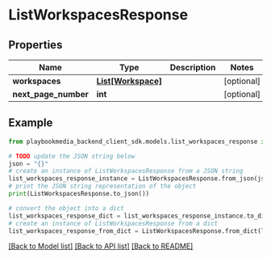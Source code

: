 # ListWorkspacesResponse


## Properties

Name | Type | Description | Notes
------------ | ------------- | ------------- | -------------
**workspaces** | [**List[Workspace]**](Workspace.md) |  | [optional] 
**next_page_number** | **int** |  | [optional] 

## Example

```python
from playbookmedia_backend_client_sdk.models.list_workspaces_response import ListWorkspacesResponse

# TODO update the JSON string below
json = "{}"
# create an instance of ListWorkspacesResponse from a JSON string
list_workspaces_response_instance = ListWorkspacesResponse.from_json(json)
# print the JSON string representation of the object
print(ListWorkspacesResponse.to_json())

# convert the object into a dict
list_workspaces_response_dict = list_workspaces_response_instance.to_dict()
# create an instance of ListWorkspacesResponse from a dict
list_workspaces_response_from_dict = ListWorkspacesResponse.from_dict(list_workspaces_response_dict)
```
[[Back to Model list]](../README.md#documentation-for-models) [[Back to API list]](../README.md#documentation-for-api-endpoints) [[Back to README]](../README.md)


